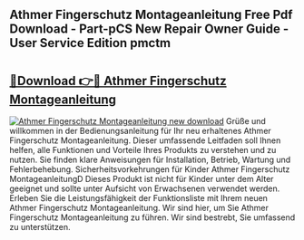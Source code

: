## Athmer Fingerschutz Montageanleitung Free Pdf Download - Part-pCS New Repair Owner Guide - User Service Edition pmctm

# <h2><a href="http://df712u.blite.top/?on=Athmer+Fingerschutz+Montageanleitung">🔗Download 👉🔴 Athmer Fingerschutz Montageanleitung</a></h2>

[![Athmer Fingerschutz Montageanleitung new download](https://i.imgur.com/lujVjoI.png)](http://df712u.blite.top/?on=Athmer+Fingerschutz+Montageanleitung)
Grüße und willkommen in der Bedienungsanleitung für Ihr neu erhaltenes Athmer Fingerschutz Montageanleitung. Dieser umfassende Leitfaden soll Ihnen helfen, alle Funktionen und Vorteile Ihres Produkts zu verstehen und zu nutzen. Sie finden klare Anweisungen für Installation, Betrieb, Wartung und Fehlerbehebung. Sicherheitsvorkehrungen für Kinder Athmer Fingerschutz MontageanleitungD Dieses Produkt ist nicht für Kinder unter dem Alter geeignet und sollte unter Aufsicht von Erwachsenen verwendet werden. Erleben Sie die Leistungsfähigkeit der Funktionsliste mit Ihrem neuen Athmer Fingerschutz Montageanleitung. Wir sind hier, um Sie Athmer Fingerschutz Montageanleitung zu führen. Wir sind bestrebt, Sie umfassend zu unterstützen.
